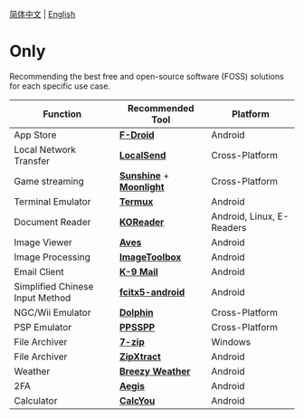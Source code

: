 [简体中文](README.md) | [English](README_en.md)
# Only

Recommending the best free and open-source software (FOSS) solutions for each specific use case.

| Function                        | Recommended Tool                                                                                                 | Platform                  |
|---------------------------------|------------------------------------------------------------------------------------------------------------------|---------------------------|
| App Store                       | [**F-Droid**](https://f-droid.org/)                                                                              | Android                   |
| Local Network Transfer          | [**LocalSend**](https://github.com/localsend/localsend/releases)                                                 | Cross-Platform            |
| Game streaming                  | [**Sunshine**](https://github.com/LizardByte/Sunshine/releases) + [**Moonlight**](https://moonlight-stream.org/) | Cross-Platform            |
| Terminal Emulator               | [**Termux**](https://f-droid.org/packages/com.termux/)                                                           | Android                   |
| Document Reader                 | [**KOReader**](https://github.com/koreader/koreader/releases)                                                    | Android, Linux, E-Readers |
| Image Viewer                    | [**Aves**](https://f-droid.org/packages/deckers.thibault.aves.libre)                                             | Android                   |
| Image Processing                | [**ImageToolbox**](https://f-droid.org/packages/ru.tech.imageresizershrinker)                                    | Android                   |
| Email Client                    | [**K-9 Mail**](https://github.com/thunderbird/thunderbird-android/releases)                                      | Android                   |
| Simplified Chinese Input Method | [**fcitx5-android**](https://f-droid.org/packages/org.fcitx.fcitx5.android/)                                     | Android                   |
| NGC/Wii Emulator                | [**Dolphin**](https://dolphin-emu.org/)                                                                          | Cross-Platform            |
| PSP Emulator                    | [**PPSSPP**](https://www.ppsspp.org/download/)                                                                   | Cross-Platform            |
| File Archiver                   | [**7-zip**](https://7-zip.org/)                                                                                  | Windows                   |
| File Archiver                   | [**ZipXtract**](https://github.com/WirelessAlien/ZipXtract/releases)                                             | Android                   |
| Weather                         | [**Breezy Weather**](https://f-droid.org/packages/org.breezyweather/)                                            | Android                   |
| 2FA                             | [**Aegis**](https://f-droid.org/packages/com.beemdevelopment.aegis/)                                             | Android                   |
| Calculator                      | [**CalcYou**](https://f-droid.org/packages/net.youapps.calcyou/)                                                 | Android                   |